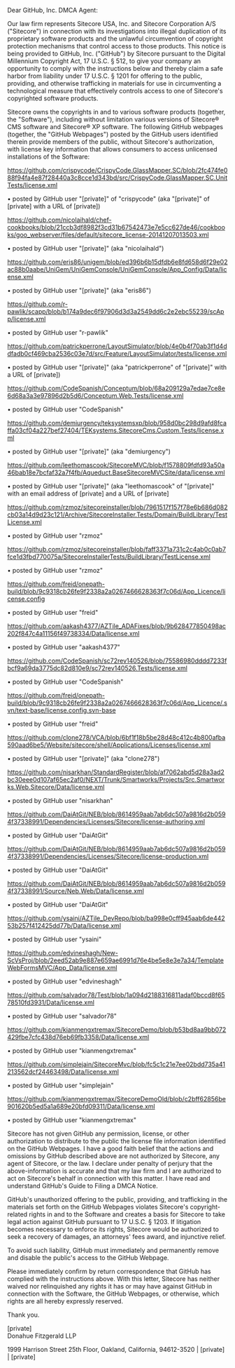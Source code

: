 Dear GitHub, Inc. DMCA Agent:

Our law firm represents Sitecore USA, Inc. and Sitecore Corporation A/S ("Sitecore") in connection with its investigations into illegal duplication of its proprietary software products and the unlawful circumvention of copyright protection mechanisms that control access to those products. This notice is being provided to GitHub, Inc. ("GitHub") by Sitecore pursuant to the Digital Millennium Copyright Act, 17 U.S.C. § 512, to give your company an opportunity to comply with the instructions below and thereby claim a safe harbor from liability under 17 U.S.C. § 1201 for offering to the public, providing, and otherwise trafficking in materials for use in circumventing a technological measure that effectively controls access to one of Sitecore's copyrighted software products.

Sitecore owns the copyrights in and to various software products (together, the "Software"), including without limitation various versions of Sitecore® CMS software and Sitecore® XP software. The following GitHub webpages (together, the "GitHub Webpages") posted by the GitHub users identified therein provide members of the public, without Sitecore's authorization, with license key information that allows consumers to access unlicensed installations of the Software:

https://github.com/crispycode/CrispyCode.GlassMapper.SC/blob/2fc474fe088f94fa4e87f28440a3c8cce1d343bd/src/CrispyCode.GlassMapper.SC.UnitTests/license.xml

•	posted by GitHub user "[private]" of "crispycode" (aka "[private]" of [private] with a URL of [private])

https://github.com/nicolaihald/chef-cookbooks/blob/21ccb3df8982f3cd31b67542473e7e5cc627de46/cookbooks/goo_webserver/files/default/sitecore_license-20141207013503.xml

•	posted by GitHub user "[private]" (aka "nicolaihald")

https://github.com/eris86/unigem/blob/ed396b6b15dfdb6e8fd658d6f29e02ac88b0aabe/UniGem/UniGemConsole/UniGemConsole/App_Config/Data/license.xml

•	posted by GitHub user "[private]" (aka "eris86")

https://github.com/r-pawlik/scapp/blob/b174a9dec6f97906d3d3a2549dd6c2e2ebc55239/scApp/license.xml

•	posted by GitHub user "r-pawlik"

https://github.com/patrickperrone/LayoutSimulator/blob/4e0b4f70ab3f1d4ddfadb0cf469cba2536c03e7d/src/Feature/LayoutSimulator/tests/license.xml

•	posted by GitHub user "[private]" (aka "patrickperrone" of "[private]" with a URL of [private])

https://github.com/CodeSpanish/Conceptum/blob/68a209129a7edae7ce8e6d68a3a3e97896d2b5d6/Conceptum.Web.Tests/license.xml

•	posted by GitHub user "CodeSpanish"

https://github.com/demiurgency/teksystemsxp/blob/958d0bc298d9afd8fcaffa03cf04a227bef27404/TEKsystems.SitecoreCms.Custom.Tests/license.xml

•	posted by GitHub user "[private]" (aka "demiurgency")

https://github.com/leethomascook/SitecoreMVC/blob/f1578809fdfd93a50a46bab18e7bcfaf32a7f4fb/Aqueduct.BaseSitecoreMVCSite/data/license.xml

•	posted by GitHub user "[private]" (aka "leethomascook" of "[private]" with an email address of [private] and a URL of [private]

https://github.com/rzmoz/sitecoreinstaller/blob/7961517f157f78e6b686d082cb03a14d9d23c121/Archive/SitecoreInstaller.Tests/Domain/BuildLibrary/TestLicense.xml

•	posted by GitHub user "rzmoz"

https://github.com/rzmoz/sitecoreinstaller/blob/faff3371a731c2c4ab0c0ab7fce1d3fbd770075a/SitecoreInstallerTests/BuildLibrary/TestLicense.xml

•	posted by GitHub user "rzmoz"

https://github.com/freid/onepath-build/blob/9c9318cb26fe9f2338a2a0267466628363f7c06d/App_Licence/license.config

•	posted by GitHub user "freid"

https://github.com/aakash4377/AZTile_ADAFixes/blob/9b628477850498ac202f847c4a11156f49738334/Data/license.xml

•	posted by GitHub user "aakash4377"

https://github.com/CodeSpanish/sc72rev140526/blob/75586980dddd7233fbcf9a69da3775dc82d810e9/sc72rev140526.Tests/license.xml

•	posted by GitHub user "CodeSpanish"

https://github.com/freid/onepath-build/blob/9c9318cb26fe9f2338a2a0267466628363f7c06d/App_Licence/.svn/text-base/license.config.svn-base

•	posted by GitHub user "freid"

https://github.com/clone278/VCA/blob/6bf1f18b5be28d48c412c4b800afba590aad6be5/Website/sitecore/shell/Applications/Licenses/license.xml

•	posted by GitHub user "[private]" (aka "clone278")

https://github.com/nisarkhan/StandardRegister/blob/af7062abd5d28a3ad2bc30eee0d107af65ec2af0/NEXT/Trunk/Smartworks/Projects/Src.Smartworks.Web.Sitecore/Data/license.xml

•	posted by GitHub user "nisarkhan"

https://github.com/DaiAtGit/NEB/blob/8614959aab7ab6dc507a9816d2b0594f37338991/Dependencies/Licenses/Sitecore/license-authoring.xml

•	posted by GitHub user "DaiAtGit"

https://github.com/DaiAtGit/NEB/blob/8614959aab7ab6dc507a9816d2b0594f37338991/Dependencies/Licenses/Sitecore/license-production.xml

•	posted by GitHub user "DaiAtGit"

https://github.com/DaiAtGit/NEB/blob/8614959aab7ab6dc507a9816d2b0594f37338991/Source/Neb.Web/Data/license.xml

•	posted by GitHub user "DaiAtGit"

https://github.com/ysaini/AZTile_DevRepo/blob/ba998e0cff945aab6de44253b257f412425dd77b/Data/license.xml

•	posted by GitHub user "ysaini"

https://github.com/edvineshagh/New-ScVsProj/blob/2eed52ab9e887e659ae6991d76e4be5e8e3e7a34/TemplateWebFormsMVC/App_Data/license.xml

•	posted by GitHub user "edvineshagh"

https://github.com/salvador78/Test/blob/1a094d2188316811adaf0bccd8f6578510fd3931/Data/license.xml

•	posted by GitHub user "salvador78"

https://github.com/kianmengxtremax/SitecoreDemo/blob/b53bd8aa9bb072429fbe7cfc438d76eb69fb3358/Data/license.xml

•	posted by GitHub user "kianmengxtremax"

https://github.com/simplejain/SitecoreMvc/blob/fc5c1c21e7ee02bdd735a41213562dcf24463498/Data/license.xml

•	posted by GitHub user "simplejain"

https://github.com/kianmengxtremax/SitecoreDemoOld/blob/c2bff62856be901620b5ed5a1a689e20bfd09311/Data/license.xml

•	posted by GitHub user "kianmengxtremax"

Sitecore has not given GitHub any permission, license, or other authorization to distribute to the public the license file information identified on the GitHub Webpages. I have a good faith belief that the actions and omissions by GitHub described above are not authorized by Sitecore, any agent of Sitecore, or the law. I declare under penalty of perjury that the above-information is accurate and that my law firm and I are authorized to act on Sitecore's behalf in connection with this matter. I have read and understand GitHub's Guide to Filing a DMCA Notice.

GitHub's unauthorized offering to the public, providing, and trafficking in the materials set forth on the GitHub Webpages violates Sitecore's copyright-related rights in and to the Software and creates a basis for Sitecore to take legal action against GitHub pursuant to 17 U.S.C. § 1203. If litigation becomes necessary to enforce its rights, Sitecore would be authorized to seek a recovery of damages, an attorneys' fees award, and injunctive relief.

To avoid such liability, GitHub must immediately and permanently remove and disable the public's access to the GitHub Webpage.

Please immediately confirm by return correspondence that GitHub has complied with the instructions above. With this letter, Sitecore has neither waived nor relinquished any rights it has or may have against GitHub in connection with the Software, the GitHub Webpages, or otherwise, which rights are all hereby expressly reserved.

Thank you.

[private]  
Donahue Fitzgerald LLP

1999 Harrison Street 25th Floor, Oakland, California, 94612-3520 | [private] | [private]
